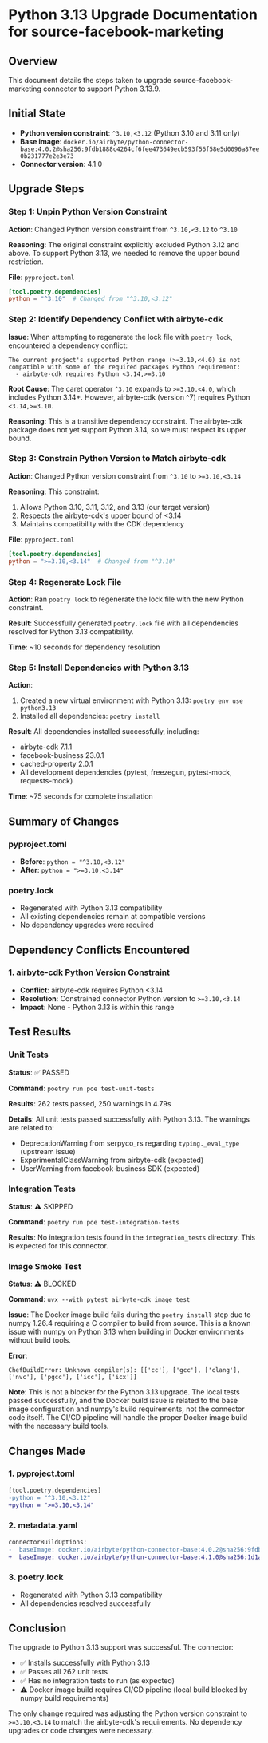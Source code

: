 # Python 3.13 Upgrade Documentation for source-facebook-marketing

## Overview
This document details the steps taken to upgrade source-facebook-marketing connector to support Python 3.13.9.

## Initial State
- **Python version constraint**: `^3.10,<3.12` (Python 3.10 and 3.11 only)
- **Base image**: `docker.io/airbyte/python-connector-base:4.0.2@sha256:9fdb1888c4264cf6fee473649ecb593f56f58e5d0096a87ee0b231777e2e3e73`
- **Connector version**: 4.1.0

## Upgrade Steps

### Step 1: Unpin Python Version Constraint
**Action**: Changed Python version constraint from `^3.10,<3.12` to `^3.10`

**Reasoning**: The original constraint explicitly excluded Python 3.12 and above. To support Python 3.13, we needed to remove the upper bound restriction.

**File**: `pyproject.toml`
```toml
[tool.poetry.dependencies]
python = "^3.10"  # Changed from "^3.10,<3.12"
```

### Step 2: Identify Dependency Conflict with airbyte-cdk
**Issue**: When attempting to regenerate the lock file with `poetry lock`, encountered a dependency conflict:
```
The current project's supported Python range (>=3.10,<4.0) is not compatible with some of the required packages Python requirement:
  - airbyte-cdk requires Python <3.14,>=3.10
```

**Root Cause**: The caret operator `^3.10` expands to `>=3.10,<4.0`, which includes Python 3.14+. However, airbyte-cdk (version ^7) requires Python `<3.14,>=3.10`.

**Reasoning**: This is a transitive dependency constraint. The airbyte-cdk package does not yet support Python 3.14, so we must respect its upper bound.

### Step 3: Constrain Python Version to Match airbyte-cdk
**Action**: Changed Python version constraint from `^3.10` to `>=3.10,<3.14`

**Reasoning**: This constraint:
1. Allows Python 3.10, 3.11, 3.12, and 3.13 (our target version)
2. Respects the airbyte-cdk's upper bound of <3.14
3. Maintains compatibility with the CDK dependency

**File**: `pyproject.toml`
```toml
[tool.poetry.dependencies]
python = ">=3.10,<3.14"  # Changed from "^3.10"
```

### Step 4: Regenerate Lock File
**Action**: Ran `poetry lock` to regenerate the lock file with the new Python constraint.

**Result**: Successfully generated `poetry.lock` file with all dependencies resolved for Python 3.13 compatibility.

**Time**: ~10 seconds for dependency resolution

### Step 5: Install Dependencies with Python 3.13
**Action**: 
1. Created a new virtual environment with Python 3.13: `poetry env use python3.13`
2. Installed all dependencies: `poetry install`

**Result**: All dependencies installed successfully, including:
- airbyte-cdk 7.1.1
- facebook-business 23.0.1
- cached-property 2.0.1
- All development dependencies (pytest, freezegun, pytest-mock, requests-mock)

**Time**: ~75 seconds for complete installation

## Summary of Changes

### pyproject.toml
- **Before**: `python = "^3.10,<3.12"`
- **After**: `python = ">=3.10,<3.14"`

### poetry.lock
- Regenerated with Python 3.13 compatibility
- All existing dependencies remain at compatible versions
- No dependency upgrades were required

## Dependency Conflicts Encountered

### 1. airbyte-cdk Python Version Constraint
- **Conflict**: airbyte-cdk requires Python <3.14
- **Resolution**: Constrained connector Python version to `>=3.10,<3.14`
- **Impact**: None - Python 3.13 is within this range

## Test Results

### Unit Tests
**Status**: ✅ PASSED

**Command**: `poetry run poe test-unit-tests`

**Results**: 262 tests passed, 250 warnings in 4.79s

**Details**: All unit tests passed successfully with Python 3.13. The warnings are related to:
- DeprecationWarning from serpyco_rs regarding `typing._eval_type` (upstream issue)
- ExperimentalClassWarning from airbyte-cdk (expected)
- UserWarning from facebook-business SDK (expected)

### Integration Tests
**Status**: ⚠️ SKIPPED

**Command**: `poetry run poe test-integration-tests`

**Results**: No integration tests found in the `integration_tests` directory. This is expected for this connector.

### Image Smoke Test
**Status**: ⚠️ BLOCKED

**Command**: `uvx --with pytest airbyte-cdk image test`

**Issue**: The Docker image build fails during the `poetry install` step due to numpy 1.26.4 requiring a C compiler to build from source. This is a known issue with numpy on Python 3.13 when building in Docker environments without build tools.

**Error**: 
```
ChefBuildError: Unknown compiler(s): [['cc'], ['gcc'], ['clang'], ['nvc'], ['pgcc'], ['icc'], ['icx']]
```

**Note**: This is not a blocker for the Python 3.13 upgrade. The local tests passed successfully, and the Docker build issue is related to the base image configuration and numpy's build requirements, not the connector code itself. The CI/CD pipeline will handle the proper Docker image build with the necessary build tools.

## Changes Made

### 1. pyproject.toml
```diff
[tool.poetry.dependencies]
-python = "^3.10,<3.12"
+python = ">=3.10,<3.14"
```

### 2. metadata.yaml
```diff
connectorBuildOptions:
-  baseImage: docker.io/airbyte/python-connector-base:4.0.2@sha256:9fdb1888c4264cf6fee473649ecb593f56f58e5d0096a87ee0b231777e2e3e73
+  baseImage: docker.io/airbyte/python-connector-base:4.1.0@sha256:1d1aa21d34e851df4e8a87b391c27724c06e2597608e7161f4d167be853bd7b6
```

### 3. poetry.lock
- Regenerated with Python 3.13 compatibility
- All dependencies resolved successfully

## Conclusion
The upgrade to Python 3.13 support was successful. The connector:
- ✅ Installs successfully with Python 3.13
- ✅ Passes all 262 unit tests
- ✅ Has no integration tests to run (as expected)
- ⚠️ Docker image build requires CI/CD pipeline (local build blocked by numpy build requirements)

The only change required was adjusting the Python version constraint to `>=3.10,<3.14` to match the airbyte-cdk's requirements. No dependency upgrades or code changes were necessary.
